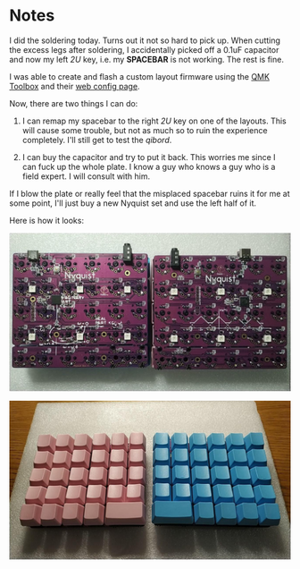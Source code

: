# Notes

I did the soldering today. Turns out it not so hard to pick up. When cutting the excess legs after soldering, I accidentally picked off a 0.1uF capacitor and now my left _2U_ key, i.e. my **SPACEBAR** is not working. The rest is fine.

I was able to create and flash a custom layout firmware using the [QMK Toolbox](https://github.com/qmk/qmk_toolbox) and their [web config page](https://config.qmk.fm/#/keebio/nyquist/rev3/LAYOUT_ortho_5x12).

Now, there are two things I can do:

1. I can remap my spacebar to the right _2U_ key on one of the layouts. This will cause some trouble, but not as much so to ruin the experience completely. I'll still get to test the _qibord_.

2. I can buy the capacitor and try to put it back. This worries me since I can fuck up the whole plate. I know a guy who knows a guy who is a field expert. I will consult with him.

If I blow the plate or really feel that the misplaced spacebar ruins it for me at some point, I'll just buy a new Nyquist set and use the left half of it.

Here is how it looks:

![qibord assembled back](images/qibord_assembled_back.jpg)

![qibord assembled front](images/qibord_assembled_front.jpg)

